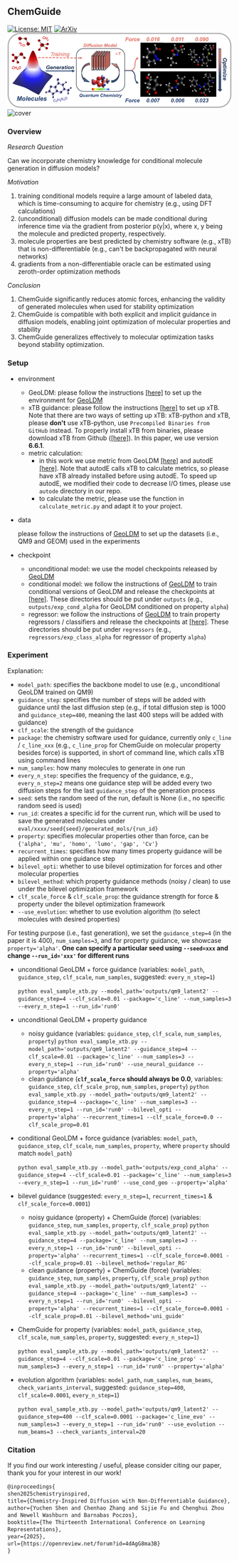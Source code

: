 ## ChemGuide

[![License: MIT](https://img.shields.io/badge/License-MIT-yellow.svg)](https://github.com/A-Chicharito-S/ChemGuide/blob/main/LICENSE)
[![ArXiv](http://img.shields.io/badge/cs.LG-arXiv%3A2410.06502-B31B1B.svg)](https://arxiv.org/abs/2410.06502)
![cover](figures/main.png)
![cover](figures/ICLR_poster.png)

### Overview

_Research Question_

Can we incorporate chemistry knowledge for conditional molecule generation in diffusion models?

_Motivation_
1. training conditional models require a large amount of labeled data, which is time-consuming to acquire for chemistry (e.g., using DFT calculations)
2. (unconditional) diffusion models can be made conditional during inference time via the gradient from posterior p(y|x), where x, y being the molecule and predicted property, respectively.
3. molecule properties are best predicted by chemistry software (e.g., xTB) that is non-differentiable (e.g., can't be backpropagated with neural networks)
4. gradients from a non-differentiable oracle can be estimated using zeroth-order optimization methods

_Conclusion_
1. ChemGuide significantly reduces atomic forces, enhancing the validity of generated molecules when used for stability optimization
2. ChemGuide is compatible with both explicit and implicit guidance in diffusion models, enabling joint optimization of molecular properties and stability
3. ChemGuide generalizes effectively to molecular optimization tasks beyond stability optimization.


### Setup
- environment 
  
  - GeoLDM: please follow the instructions [[here]](https://github.com/MinkaiXu/GeoLDM) to set up the environment for [GeoLDM](https://github.com/MinkaiXu/GeoLDM)
  - xTB guidance: please follow the instructions [[here]](https://xtb-docs.readthedocs.io/en/latest/setup.html#setup) to set up xTB. Note that there are two ways of setting up xTB: xTB-python and xTB, please **don't** use xTB-python, use `Precompiled Binaries from GitHub` instead. To properly install xTB from binaries, please download xTB from Github ([[here]](https://github.com/grimme-lab/xtb/releases)). In this paper, we use version **6.6.1**.
  - metric calculation: 
    - in this work we use metric from GeoLDM [[here]](https://github.com/MinkaiXu/GeoLDM) and autodE [[here]](https://duartegroup.github.io/autodE/index.html). Note that autodE calls xTB to calculate metrics, so please have xTB already installed before using autodE. To speed up autodE, we modified their code to decrease I/O times, please use `autode` directory in our repo. 
    - to calculate the metric, please use the function in `calculate_metric.py` and adapt it to your project.

- data

  please follow the instructions of [GeoLDM](https://github.com/MinkaiXu/GeoLDM) to set up the datasets (i.e., QM9 and GEOM) used in the experiments

- checkpoint

  - unconditional model: we use the model checkpoints released by [GeoLDM](https://github.com/MinkaiXu/GeoLDM)
  - conditional model: we follow the instructions of [GeoLDM](https://github.com/MinkaiXu/GeoLDM) to train conditional versions of GeoLDM and release the checkpoints at [[here]](https://drive.google.com/file/d/1N6aH_A-SMnlGXGzwoCMEV_0jE_BF-z9D/view?usp=sharing). These directories should be put under `outputs` (e.g., `outputs/exp_cond_alpha` for GeoLDM conditioned on property `alpha`)
  - regressor: we follow the instructions of [GeoLDM](https://github.com/MinkaiXu/GeoLDM) to train property regressors / classifiers and release the checkpoints at [[here]](https://drive.google.com/file/d/1A-CtbcSLLBou6EVajuqI7R_3U86oKvkd/view?usp=sharing). These directories should be put under `regressors` (e.g., `regressors/exp_class_alpha` for regressor of property `alpha`)

### Experiment
Explanation:
- `model_path`: specifies the backbone model to use (e.g., unconditional GeoLDM trained on QM9)
- `guidance_step`: specifies the number of steps will be added with guidance until the last diffusion step (e.g., if total diffusion step is 1000 and `guidance_step=400`, meaning the last 400 steps will be added with guidance)
- `clf_scale`: the strength of the guidance
- `package`: the chemistry software used for guidance, currently only `c_line` / `c_line_xxx` (e.g., `c_line_prop` for ChemGuide on molecular property besides force) is supported, in short of command line, which calls xTB using command lines
- `num_samples`: how many molecules to generate in one run
- `every_n_step`: specifies the frequency of the guidance, e.g., `every_n_step=2` means one guidance step will be added every two diffusion steps for the last `guidance_step` of the generation process
- `seed`: sets the random seed of the run, default is None (i.e., no specific random seed is used)
- `run_id`: creates a specific id for the current run, which will be used to save the generated molecules under `eval/xxxx/seed{seed}/generated_mols/{run_id}`
- `property`: specifies molecular properties other than force, can be `{'alpha', 'mu', 'homo', 'lumo', 'gap', 'Cv'}`
- `recurrent_times`: specifies how many times property guidance will be applied within one guidance step
- `bilevel_opti`: whether to use bilevel optimization for forces and other molecular properties
- `bilevel_method`: which property guidance methods (noisy / clean) to use under the bilevel optimization framework
- `clf_scale_force` & `clf_scale_prop`: the guidance strength for force & property under the bilevel optimization framework
- `--use_evolution`: whether to use evolution algorithm (to select molecules with desired properties)


For testing purpose (i.e., fast generation), we set the `guidance_step=4` (in the paper it is 400), `num_samples=3`, and for property guidance, we showcase `property='alpha'`. **One can specify a particular seed using `--seed=xxx` and change `--run_id='xxx'` for different runs**
- unconditional GeoLDM + force guidance (variables: `model_path`, `guidance_step`, `clf_scale`, `num_samples`, suggested: `every_n_step=1`)

  `python eval_sample_xtb.py --model_path='outputs/qm9_latent2' --guidance_step=4 --clf_scale=0.01 --package='c_line' --num_samples=3 --every_n_step=1 --run_id='run0'`
- unconditional GeoLDM + property guidance
  - noisy guidance (variables: `guidance_step`, `clf_scale`, `num_samples`, `property`)
  `python eval_sample_xtb.py --model_path='outputs/qm9_latent2' --guidance_step=4 --clf_scale=0.01 --package='c_line' --num_samples=3 --every_n_step=1 --run_id='run0' --use_neural_guidance --property='alpha'`
  - clean guidance (**`clf_scale_force` should always be 0.0**, variables: `guidance_step`, `clf_scale_prop`, `num_samples`, `property`)
  `python eval_sample_xtb.py --model_path='outputs/qm9_latent2' --guidance_step=4 --package='c_line' --num_samples=3 --every_n_step=1 --run_id='run0' --bilevel_opti --property='alpha' --recurrent_times=1 --clf_scale_force=0.0 --clf_scale_prop=0.01`
- conditional GeoLDM + force guidance (variables: `model_path`, `guidance_step`, `clf_scale`, `num_samples`, `property`, where `property` should match `model_path`)

  `python eval_sample_xtb.py --model_path='outputs/exp_cond_alpha' --guidance_step=4 --clf_scale=0.01 --package='c_line' --num_samples=3 --every_n_step=1 --run_id='run0' --use_cond_geo --property='alpha'`
- bilevel guidance (suggested: `every_n_step=1`, `recurrent_times=1` & `clf_scale_force=0.0001`)
  - noisy guidance (property) + ChemGuide (force) (variables: `guidance_step`, `num_samples`, `property`, `clf_scale_prop`)
  `python eval_sample_xtb.py --model_path='outputs/qm9_latent2' --guidance_step=4 --package='c_line' --num_samples=3 --every_n_step=1 --run_id='run0' --bilevel_opti --property='alpha' --recurrent_times=1 --clf_scale_force=0.0001 --clf_scale_prop=0.01 --bilevel_method='regular_RG'`
  - clean guidance (property) + ChemGuide (force) (variables: `guidance_step`, `num_samples`, `property`, `clf_scale_prop`)
  `python eval_sample_xtb.py --model_path='outputs/qm9_latent2' --guidance_step=4 --package='c_line' --num_samples=3 --every_n_step=1 --run_id='run0' --bilevel_opti --property='alpha' --recurrent_times=1 --clf_scale_force=0.0001 --clf_scale_prop=0.01 --bilevel_method='uni_guide'`
- ChemGuide for property (variables: `model_path`, `guidance_step`, `clf_scale`, `num_samples`, `property`, suggested: `every_n_step=1`)
  
  `python eval_sample_xtb.py --model_path='outputs/qm9_latent2' --guidance_step=4 --clf_scale=0.01 --package='c_line_prop' --num_samples=3 --every_n_step=1 --run_id='run0' --property='alpha'`
- evolution algorithm (variables: `model_path`, `num_samples`, `num_beams`, `check_variants_interval`, suggested: `guidance_step=400`, `clf_scale=0.0001`, `every_n_step=1`)
  
  `python eval_sample_xtb.py --model_path='outputs/qm9_latent2' --guidance_step=400 --clf_scale=0.0001 --package='c_line_evo' --num_samples=3 --every_n_step=1 --run_id='run0' --use_evolution --num_beams=3 --check_variants_interval=20`

### Citation
If you find our work interesting / useful, please consider citing our paper, thank you for your interest in our work!
```
@inproceedings{
shen2025chemistryinspired,
title={Chemistry-Inspired Diffusion with Non-Differentiable Guidance},
author={Yuchen Shen and Chenhao Zhang and Sijie Fu and Chenghui Zhou and Newell Washburn and Barnabas Poczos},
booktitle={The Thirteenth International Conference on Learning Representations},
year={2025},
url={https://openreview.net/forum?id=4dAgG8ma3B}
}
```
